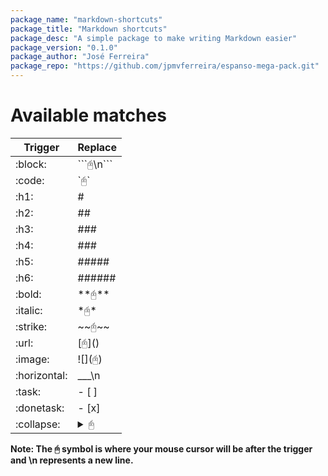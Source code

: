 ```yaml
---
package_name: "markdown-shortcuts"
package_title: "Markdown shortcuts"
package_desc: "A simple package to make writing Markdown easier"
package_version: "0.1.0"
package_author: "José Ferreira"
package_repo: "https://github.com/jpmvferreira/espanso-mega-pack.git"
---
```


# Available matches
| Trigger      | Replace                                                |
|--------------|--------------------------------------------------------|
| :block:      | \```🖰\n```                                             |
| :code:       | \`🖰`                                                   |
| :h1:         | #                                                      |
| :h2:         | ##                                                     |
| :h3:         | ###                                                    |
| :h4:         | ###                                                    |
| :h5:         | #####                                                  |
| :h6:         | ######                                                 |
| :bold:       | \*\*🖰**                                                |
| :italic:     | \*🖰\*                                                  |
| :strike:     | \~\~🖰~~                                                |
| :url:        | \[🖰]()                                                 |
| :image:      | !\[](🖰)                                                |
| :horizontal: | ___\n                                                  |
| :task:       | - [ ]                                                  |
| :donetask:   | - [x]                                                  |
| :collapse:   | <details><summary>🖰</summary>\n<p>\n\n</p>\n</details> |

**Note: The 🖰 symbol is where your mouse cursor will be after the trigger and \n represents a new line.**
